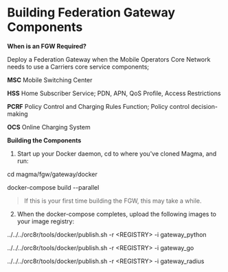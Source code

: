 Building Federation Gateway Components
======================================

**When is an FGW Required?**

Deploy a Federation Gateway when the Mobile Operators Core Network needs
to use a Carriers core service components;

**MSC** Mobile Switching Center

**HSS** Home Subscriber Service; PDN, APN, QoS Profile, Access
Restrictions

**PCRF** Policy Control and Charging Rules Function; Policy control
decision-making

**OCS** Online Charging System

**Building the Components**

1.  Start up your Docker daemon, cd to where you\'ve cloned Magma, and
    run:

cd magma/fgw/gateway/docker

docker-compose build --parallel

> If this is your first time building the FGW, this may take a while.

2.  When the docker-compose completes, upload the following images to
    your image registry:

../../../orc8r/tools/docker/publish.sh -r \<REGISTRY\> -i
gateway\_python

../../../orc8r/tools/docker/publish.sh -r \<REGISTRY\> -i gateway\_go

../../../orc8r/tools/docker/publish.sh -r \<REGISTRY\> -i
gateway\_radius
